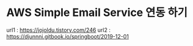 # AWS Simple Email Service 연동 하기

url1 : https://jojoldu.tistory.com/246
url2 : https://djunnni.gitbook.io/springboot/2019-12-01
